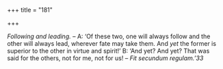 +++
title = "181"

+++

*Following and leading.* – A: ‘Of these two, one will always follow and the other will always lead, wherever fate may take them. And *yet* the former is superior to the other in virtue and spirit\!’ B: ‘And yet? And yet? That was said for the others, not for me, not for us\! – *Fit secundum regulam.’33*


